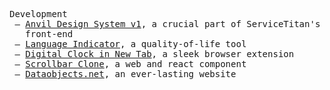 
<pre>
Development                                                         Design
 — <a href="https://v1.anvil.servicetitan.com/">Anvil Design System v1</a>, a&nbsp;crucial part of&nbsp;ServiceTitan's          — <a href="https://yakunins.github.io/yakunins-com">Works 2008–2016</a>, an&nbsp;archive of&nbsp;past projects
   front‑end
 — <a href="https://github.com/yakunins/language-indicator">Language Indicator</a>, a&nbsp;quality-of-life tool
 — <a href="https://yakunins.github.io/digital-clock">Digital Clock in New Tab</a>, a&nbsp;sleek browser extension 
 — <a href="https://github.com/yakunins/scrollbar-clone">Scrollbar Clone</a>, a&nbsp;web and react component
 — <a href="https://dataobjects.net">Dataobjects.net</a>, an&nbsp;ever-lasting website
</pre>


 
